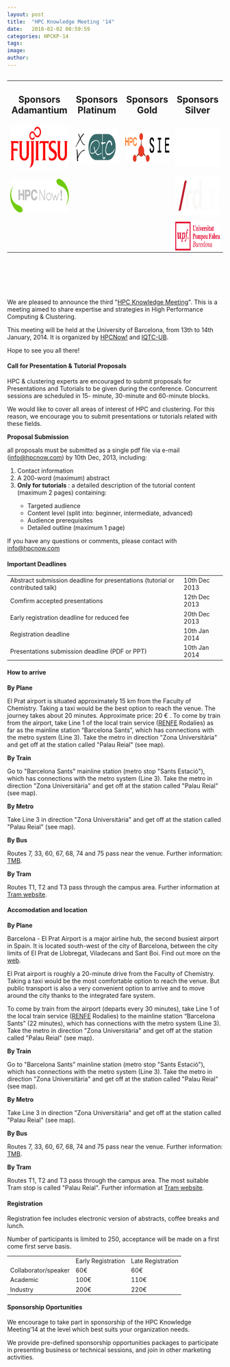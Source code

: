 ```yaml
---
layout: post
title:  "HPC Knowledge Meeting '14"
date:   2018-02-02 08:59:59
categories: HPCKP-14
tags: 
image: 
author: 
---
```

<table class="mceItemTable" style="border-width: 1px; height: 495px;" border="0" width="962" align="left">
<tbody>
<tr>
<td style="text-align: center;">
<h2>Sponsors Adamantium</h2>
</td>
<td style="text-align: center;">
<h2>Sponsors Platinum</h2>
</td>
<td style="text-align: center;">
<h2>Sponsors Gold</h2>
</td>
<td style="text-align: center;">
<h2>Sponsors Silver</h2>
</td>
</tr>
<tr id="" dir="" lang="" align="center" valign="middle" bgcolor="">
<td><a href="http://www.fujitsu.com" target="_blank" rel="noopener noreferrer"><img src="/images/sponsors/fujitsu.png" alt="" width="200" height="103" /></a></td>
<td><a href="http://www.xrqtc.com/" target="_blank" rel="noopener noreferrer"><img src="/images/sponsors/logoxrqtcrodo.png" alt="" width="200" height="86" /></a></td>
<td><a href="http://www.clustersie.com/"><img src="/images/sponsors/hpcsienov14.png" alt="" width="200" height="67" /></a></td>
<td style="text-align: center;"><a href="https://www.suse.com/" target="_blank" rel="noopener noreferrer"><img src="/images/sponsors/suse_logo_web.png" alt="" width="190" height="88" /></a></td>
</tr>
<tr>
<td colspan="1">
<p style="text-align: center;"><a href="http://www.hpcnow.com" target="_blank" rel="noopener noreferrer"><img src="/images/sponsors/logo_hpc1.lima-blanc-200.png" alt="" width="200" height="78" /></a></p>
</td>
<td colspan="1"> </td>
<td colspan="1"> </td>
<td colspan="1"><a href="http://rdlab.lsi.upc.edu/" target="_blank" rel="noopener noreferrer"><img src="/images/sponsors/logo-rdlab.png" alt="" width="200" height="94" /></a></td>
</tr>
<tr>
<td colspan="1"> </td>
<td colspan="1"> </td>
<td colspan="1"> </td>
<td colspan="1"><a href="http://www.upf.edu/en/" target="_blank" rel="noopener noreferrer"><img style="display: block; margin-left: auto; margin-right: auto;" src="/images/sponsors/upf_logo.png" alt="" width="200" height="67" /></a></td>
</tr>
</tbody>
</table>



<p>We are pleased to announce the third "<a href="index.php/anual-meeting">HPC Knowledge Meeting</a>". This is a meeting aimed to share expertise and strategies in High Performance Computing &amp; Clustering.</p>
<p>This meeting will be held at the University of Barcelona, from 13th to 14th January, 2014. It is organized by <a title="HPCNow!" href="http://www.hpcnow.com/" target="_blank" rel="noopener noreferrer">HPCNow!</a> and <a href="http://www.iqtc.ub.es/en/" target="_blank" rel="noopener noreferrer">IQTC-UB</a>.</p>
<p>Hope to see you all there!</p>

#### Call for Presentation & Tutorial Proposals
<p>HPC &amp; clustering experts are encouraged to submit proposals for Presentations and Tutorials to be given during the conference. Concurrent sessions are scheduled in 15- minute, 30-minute and 60-minute blocks.</p>
<p>We would like to cover all areas of interest of HPC and clustering. For this reason, we encourage you to submit presentations or tutorials related with these fields.</p>
<p><strong>Proposal Submission</strong></p>
<p>all proposals must be submitted as a single pdf file via e-mail (<a href="mailto:info@hpcnow.com">info@hpcnow.com</a>) by 10th Dec, 2013, including:</p>
<ol>
<li>Contact information</li>
<li>A 200-word (maximum) abstract</li>
<li><strong>Only for tutorials</strong> : a detailed description of the tutorial content (maximum 2 pages) containing:</li>
<ul>
<li>Targeted audience</li>
<li>Content level (split into: beginner, intermediate, advanced)</li>
<li>Audience prerequisites</li>
<li>Detailed outline (maximum 1 page)</li>
</ul>
</ol>
<p>If you have any questions or comments, please contact with <a href="mailto:info@hpcnow.com">info@hpcnow.com</a></p>

#### Important Deadlines

<table class="mceItemTable" border="0">
<tbody>
<tr>
<td>Abstract submission deadline for presentations (tutorial or contributed talk)</td>
<td>10th Dec 2013</td>
</tr>
<tr>
<td>Comfirm accepted presentations</td>
<td>12th Dec 2013</td>
</tr>
<tr>
<td colspan="1">Early registration deadline for reduced fee</td>
<td colspan="1">20th Dec 2013</td>
</tr>
<tr>
<td colspan="1">Registration deadline</td>
<td colspan="1">10th Jan 2014</td>
</tr>
<tr>
<td colspan="1">Presentations submission deadline (PDF or PPT)</td>
<td colspan="1">10th Jan 2014</td>
</tr>
</tbody>
</table>

#### How to arrive

<p><b>By Plane</b></p>
<p>El Prat airport is situated approximately 15 km from the Faculty of Chemistry. Taking a taxi would be the best option to reach the venue. The journey takes about 20 minutes. Approximate price: 20 € . To come by train from the airport, take Line 1 of the local train service (<a href="http://www.renfe.com/EN/viajeros/index.html" target="_blank" rel="noopener noreferrer">RENFE</a> Rodalies) as far as the mainline station “Barcelona Sants”, which has connections with the metro system (Line 3). Take the metro in direction "Zona Universitària" and get off at the station called "Palau Reial" (see map).</p>
<p><b>By Train </b></p>
<p>Go to "Barcelona Sants" mainline station (metro stop "Sants Estació"), which has connections with the metro system (Line 3). Take the metro in direction "Zona Universitària" and get off at the station called "Palau Reial" (see map).</p>
<p><b>By Metro</b></p>
<p>Take Line 3 in direction "Zona Universitària" and get off at the station called "Palau Reial" (see map).</p>
<p><b>By Bus</b></p>
<p>Routes 7, 33, 60, 67, 68, 74 and 75 pass near the venue. Further information: <a href="http://www.tmb.net/" target="_blank" rel="noopener noreferrer">TMB</a>.</p>
<p><b>By Tram</b></p>
<p>Routes T1, T2 and T3 pass through the campus area. Further information at <a href="http://www.trambcn.com/?idioma=ing" target="_blank" rel="noopener noreferrer">Tram website</a>.</p>

#### Accomodation and location

<p><strong>By Plane</strong></p>
<p>Barcelona - El Prat Airport is a major airline hub, the second busiest airport in Spain. It is located south-west of the city of Barcelona, between the city limits of El Prat de Llobregat, Viladecans and Sant Boi. Find out more on the <a href="http://www.aena-aeropuertos.es/csee/ContentServer/Aeropuerto-Barcelona/en/Page/1045569607459/" target="_blank" rel="noopener noreferrer">web</a>.</p>
<p>El Prat airport is roughly a 20-minute drive from the Faculty of Chemistry. Taking a taxi would be the most comfortable option to reach the venue. But public transport is also a very convenient option to arrive and to move around the city thanks to the integrated fare system.</p>
<p>To come by train from the airport (departs every 30 minutes), take Line 1 of the local train service (<a href="http://www.renfe.com/EN/viajeros/index.html" target="_blank" rel="noopener noreferrer">RENFE</a> Rodalies) to the mainline station “Barcelona Sants” (22 minutes), which has connections with the metro system (Line 3). Take the metro in direction "Zona Universitària" and get off at the station called "Palau Reial" (see map).</p>
<p><strong>By Train </strong></p>
<p>Go to "Barcelona Sants" mainline station (metro stop "Sants Estació"), which has connections with the metro system (Line 3). Take the metro in direction "Zona Universitària" and get off at the station called "Palau Reial" (see map).</p>
<p><strong>By Metro</strong></p>
<p>Take Line 3 in direction "Zona Universitària" and get off at the station called "Palau Reial" (see map).</p>
<p><strong>By Bus</strong></p>
<p>Routes 7, 33, 60, 67, 68, 74 and 75 pass near the venue. Further information: <a href="http://www.tmb.net" target="_blank" rel="noopener noreferrer">TMB</a>.</p>
<p><strong>By Tram</strong></p>
<p>Routes T1, T2 and T3 pass through the campus area. The most suitable Tram stop is called "Palau Reial". Further information at <a href="http://www.trambcn.com/?idioma=ing" target="_blank" rel="noopener noreferrer">Tram website</a>.</p>

#### Registration

<p>Registration fee includes electronic version of abstracts, coffee breaks and lunch.</p>
<p>Number of participants is limited to 250, acceptance will be made on a first come first serve basis.</p>
<table class="mceItemTable" border="0">
<tbody>
<tr>
<td> </td>
<td>Early Registration</td>
<td>Late Registration</td>
</tr>
<tr>
<td>Collaborator/speaker</td>
<td>60€</td>
<td>60€</td>
</tr>
<tr>
<td>Academic</td>
<td>100€</td>
<td>110€</td>
</tr>
<tr>
<td>Industry</td>
<td>200€</td>
<td>220€</td>
</tr>
</tbody>
</table>

#### Sponsorship Oportunities
<p>We encourage to take part in sponsorship of the HPC Knowledge Meeting’14 at the level which best suits your organization needs.</p><p>We provide pre-defined sponsorship opportunities packages to participate in presenting business or technical sessions, and join in other marketing activities.</p>
